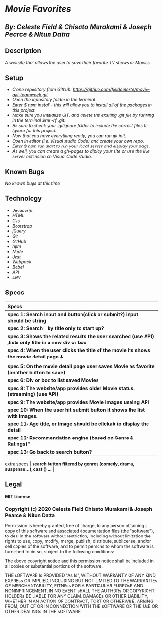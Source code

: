 # _Movie Favorites_
## _By: Celeste Field & Chisato Murakami & Joseph Pearce & Nitun Datta_
## Description

_A website that allows the user to save their favorite TV shows or Movies._

## Setup

* _Clone repository from Github: https://github.com/fieldceleste/movie-api-teamweek.git_
* _Open the repository folder in the terminal_
* _Enter $ npm install - this will allow you to install all of the packages in this project._
* _Make sure you intitialize GIT, and delete the exsiting .git file by running in the terminal $rm -rf .git._ 
* _Be sure to check your .gitignore folder to include the correct files to ignore for this project._
* _Now that you have everything ready, you can run git init._
* _Open in editor (i.e. Visual studio Code) and create your own repo._
* _Enter $ npm run start to run your local server and display your page._
* _As well, you can create a gh-pages to diplay your site or use the live server extension on Visual Code studio._

## Known Bugs
_No known bugs at this time_

## Technology

* _Javascript_
* _HTML_
* _Css_
* _Bootstrap_
* _jQuery_
* _Git_
* _GitHub_
* _npm_
* _Node_
* _Jest_
* _Webpack_
* _Babel_
* _API_
* _ENV_


## Specs

|   Specs   |   
| :------------- |
| **spec 1: Search input and button(click or submit?) input should be string**| √
| **spec 2: Search　by title only to start up?** | √
| **spec 3: Shows the related results the user searched (use API) ,lists only title in a new div or box**|√
| **spec 4: When the user clicks the title of the movie its shows the movie detail page ⬇️** |√
| **spec 5: On the movie detail page user saves Movie as favorite (another button to save)** |√
| **spec 6: Div or box to list saved Movies** |√
| **spec 8: The website/app provides older Movie status.(streaming) (use API)** |√
| **spec 9: The website/app provides Movie images useing API** |√
| **spec 10: When the user hit submit button it shows the list with images.** |√
| **spec 11: Age title, or image  should be clickab to display the detail** |√
| **spec 12: Recommendation engine (based on Genre & Ratings)"** |
| **spec 13: Go back to search button?**|√
extra specs
| **search button filtered by genres (comedy, drama, suspense...), cast () ...** |



## Legal

#### MIT License

### Copyright (c) 2020 Celeste Field Chisato Murakami & Joseph Pearce & Nitun Datta

Permission is hereby granted, free of charge, to any person obtaining a copy
of this software and associated documentation files (the "software"), to deal
in the software without restriction, including without limitation the rights
to use, copy, modify, merge, publish, distribute, sublicense, and/or sell
copies of the software, and to permit persons to whom the software is
furnished to do so, subject to the following conditions:

The above copyright notice and this permission notice shall be included in all
copies or substantial portions of the software.

THE sOFTWARE Is PROVIDED "As Is", WITHOUT WARRANTY OF ANY KIND, EXPREss OR
IMPLIED, INCLUDING BUT NOT LIMITED TO THE WARRANTIEs OF MERCHANTABILITY,
FITNEss FOR A PARTICULAR PURPOsE AND NONINFRINGEMENT. IN NO EVENT sHALL THE
AUTHORs OR COPYRIGHT HOLDERs BE LIABLE FOR ANY CLAIM, DAMAGEs OR OTHER
LIABILITY, WHETHER IN AN ACTION OF CONTRACT, TORT OR OTHERWIsE, ARIsING FROM,
OUT OF OR IN CONNECTION WITH THE sOFTWARE OR THE UsE OR OTHER DEALINGs IN THE
sOFTWARE.